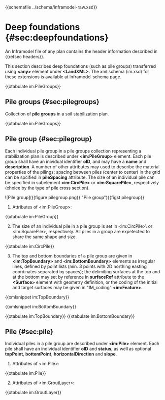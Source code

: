 {{schemafile ../schema/inframodel-raw.xsd}}
# Deep foundations {#sec:deepfoundations}

An Inframodel file of any plan contains the header information described in {{refsec headers}}.

This section describes deep foundations (such as pile groups) transferred using **\<any>** element under **\<LandXML>**. The xml schema (im.xsd) for these extensions is available at Inframodel schema page.

{{xtabulate im:PileGroups}}

## Pile groups {#sec:pilegroups}

Collection of **pile groups** in a soil stabilization plan.

{{xtabulate im:PileGroups}}

## Pile group {#sec:pilegroup}

Each individual pile group in a pile groups collection representing a stabilization plan is described under **\<im:PileGroup>** element. Each pile group shall have an inividual identifier **oID**, and may have a **name** and **description**. A number of other attributes may used to describe the material properties of the pilings; spacing between piles (center to center) in the grid can be spcified in **pileSpacing** attribute. The size of an individual pile can be specified in subelement **\<im:CircPile>** or **\<im:SquarePile>**, respectively (choice by the type of pile cross section).


![Pile group]({{figure pilegroup.png}} "Pile group"){{figst pilegroup}}

1. Attributes of \<im:PileGroup>:

{{xtabulate im:PileGroup}}

2. The size of an individual pile in a pile group is set in \<im:CircPile>\ or \<im:SquarePile>\, respectively. All piles in a group are expetected to share the same shape and size.

{{xtabulate im:CircPile}}

3. The top and bottom boundaries of a pile group are given in **\<im:TopBoundary>** and **\<im:BottomBoundary>** elements as irregular lines, defined by point lists (min. 3 points with 2D northing easting coordinates separated by spaces); the delimiting surfaces at the top and at the bottom may set by reference in **surfaceRef** attribute to the **\<Surface>** element with geometry definition, or the coding of the initial and target surfaces may be given in "IM_coding" **\<im:Feature>**.

{{xmlsnippet im:TopBoundary}}

{{xmlsnippet im:BottomBoundary}}

{{xtabulate im:TopBoundary}}
{{xtabulate im:BottomBoundary}}

## Pile {#sec:pile}

Individual piles in a pile group are described under **\<im:Pile>** element. Each pile shall have an individual identifier **oID** and **status**, as well as optional **topPoint**, **bottomPoint**, **horizontalDirection** and **slope**.

1. Attributes of \<im:Pile>:

{{xtabulate im:Pile}}

2. Attributes of \<im:GroutLayer>:

{{xtabulate im:GroutLayer}}
